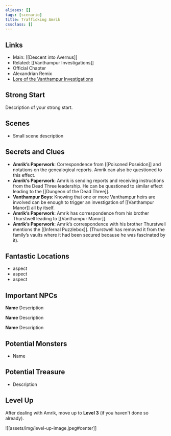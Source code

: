 ```yaml
---
aliases: []
tags: [scenario]
title: Trafficking Amrik
cssclass: []
---
```


## Links

- Main: [[Descent into Avernus]]
- Related: [[Vanthampur Investigations]]
- Official Chapter
- Alexandrian Remix
- [Lore of the Vanthampur Investigations](https://thealexandrian.net/wordpress/44320/roleplaying-games/remixing-avernus-part-3b-lore-of-the-vanthampur-investigations)


## Strong Start

Description of your strong start.

## Scenes

- Small scene description

## Secrets and Clues

- **Amrik’s Paperwork**: Correspondence from [[Poisoned Poseidon]] and notations on the genealogical reports. Amrik can also be questioned to this effect.
- **Amrik’s Paperwork**: Amrik is sending reports and receiving instructions from the Dead Three leadership. He can be questioned to similar effect leading to the [[Dungeon of the Dead Three]].
- **Vanthampur Boys**: Knowing that one or more Vanthampur heirs are involved can be enough to trigger an investigation of [[Vanthampur Manor]] all by itself.
- **Amrik’s Paperwork**: Amrik has correspondence from his brother Thurstwell leading to [[Vanthampur Manor]].
- **Amrik’s Paperwork**: Amrik’s correspondence with his brother Thurstwell mentions the [[Infernal Puzzlebox]]. (Thurstwell has removed it from the family’s vaults where it had been secured because he was fascinated by it).

## Fantastic Locations

- aspect
- aspect
- aspect

## Important NPCs

**Name** Description

**Name** Description

**Name** Description

## Potential Monsters

- Name

## Potential Treasure

- Description


## Level Up
After dealing with Amrik, move up to **Level 3** (if you haven't done so already).

![[assets/img/level-up-image.jpeg#center]]
